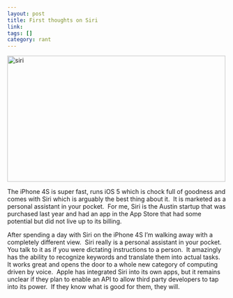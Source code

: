 ```yaml
--- 
layout: post
title: First thoughts on Siri
link: 
tags: []
category: rant
---
```


<p><a href="http://joshkerr.s3.amazonaws.com/images/siri.png"><img style="background-image: none; padding-left: 0px; padding-right: 0px; display: inline; padding-top: 0px; border: 0px;" title="siri" src="http://joshkerr.s3.amazonaws.com/images/siri_thumb.png" border="0" alt="siri" width="500" height="289" /></a></p>
<p>The iPhone 4S is super fast, runs iOS 5 which is chock full of goodness and comes with Siri which is arguably the best thing about it.  It is marketed as a personal assistant in your pocket.  For me, Siri is the Austin startup that was purchased last year and had an app in the App Store that had some potential but did not live up to its billing.</p>
<p>After spending a day with Siri on the iPhone 4S I’m walking away with a completely different view.  Siri really is a personal assistant in your pocket.  You talk to it as if you were dictating instructions to a person.  It amazingly has the ability to recognize keywords and translate them into actual tasks.  It works great and opens the door to a whole new category of computing driven by voice.  Apple has integrated Siri into its own apps, but it remains unclear if they plan to enable an API to allow third party developers to tap into its power.  If they know what is good for them, they will.</p>
